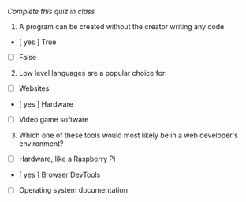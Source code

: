 *Complete this quiz in class*

1. A program can be created without the creator writing any code

- [ yes ] True
- [ ] False

2. Low level languages are a popular choice for:

- [ ] Websites
- [ yes ] Hardware
- [ ] Video game software

3. Which one of these tools would most likely be in a web developer's environment?

- [ ] Hardware, like a Raspberry Pi
- [ yes ] Browser DevTools
- [ ] Operating system documentation

